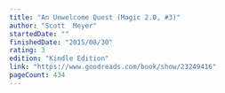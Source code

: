 ```yaml
---
title: "An Unwelcome Quest (Magic 2.0, #3)"
author: "Scott  Meyer"
startedDate: ""
finishedDate: "2015/08/30"
rating: 3
edition: "Kindle Edition"
link: "https://www.goodreads.com/book/show/23249416"
pageCount: 434
---
```



